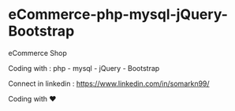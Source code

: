 # eCommerce-php-mysql-jQuery-Bootstrap

eCommerce Shop

Coding with :
php - mysql - jQuery - Bootstrap

Connect in linkedin : https://www.linkedin.com/in/somarkn99/

Coding with ❤

